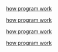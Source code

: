 [how program work](p2p-snake-python/plan/snake_game/first%20run%20(en-ar).md)

[how program work](main/plan/snake_game/first%20run%20(en-ar).md)

[how program work](../main/plan/snake_game/first%20run%20(en-ar).md)

[how program work](../../plan/snake_game/first%20run%20(en-ar).md)
